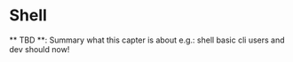 # Shell

** TBD **: Summary what this capter is about e.g.: shell basic cli users and dev should now!
